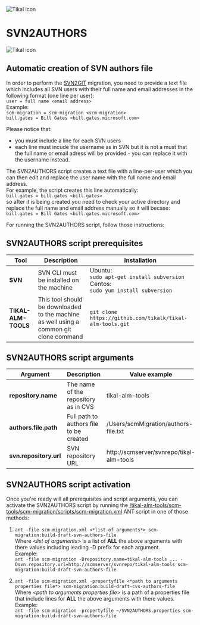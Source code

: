 ![Tikal icon](http://tikalk.com/sites/all/themes/sasson/tikal/logo.png)
# SVN2AUTHORS
![Tikal icon](http://tikalk.com/sites/all/themes/sasson/tikal/logo.png)

## Automatic creation of SVN authors file

In order to perform the [SVN2GIT](https://github.com/tikalk/tikal-alm-tools/tree/master/scm-tools/scm-migration/manual/SVN2GIT) migration, you need to provide a text file which includes all SVN users with their full name and email addresses in the following format (one line per user):<br/>
```user = full name <email address>```<br/>Example:<br/>```scm-migration = scm-migration <scm-migration>```<br/>
```bill.gates = Bill Gates <bill.gates.microsoft.com>```<br/>

Please notice that:

* you must include a line for each SVN users
* each line must incude the username as in SVN but it is not a must that the full name or email adress will be provided - you can replace it with the username instead.

The SVN2AUTHORS script creates a text file with a line-per-user which you can then edit and replace the user name with the full name and email address.<br/>For example, the script creates this line automatically:<br/>```bill.gates = bill.gates <bill.gates>```<br/>so after it is being created you need to check your active directory and replace the full name and email address manually so it will becase:<br/>```bill.gates = Bill Gates <bill.gates.microsoft.com>```


For running the SVN2AUTHORS script, follow those instructions:

## SVN2AUTHORS script prerequisites

**Tool** | **Description** | **Installation**
------------ | ------------- | ------------
**SVN** | SVN CLI must be installed on the machine | Ubuntu:<br/>```sudo apt-get install subversion```<br/>Centos:<br/>```sudo yum install subversion```
**TIKAL-ALM-TOOLS** | This tool should be downloaded to the machine as well using a common git clone command | ```git clone https://github.com/tikalk/tikal-alm-tools.git```
## SVN2AUTHORS script arguments
**Argument** | **Description** | **Value example**
------------ | ------------- | ------------
**repository.name** | The name of the repository as in CVS | tikal-alm-tools
**authors.file.path** | Full path to authors file to be created | /Users/scmMigration/authors-file.txt
**svn.repository.url** | SVN repository URL | http://scmserver/svnrepo/tikal-alm-tools
## SVN2AUTHORS script activation
Once you're ready will all prerequisites and script arguments, you can activate the SVN2AUTHORS script by running the [/tikal-alm-tools/scm-tools/scm-migration/scripts/scm-migration.xml](https://github.com/tikalk/tikal-alm-tools/blob/master/scm-tools/scm-migration/scripts/scm-migration.xml) ANT script in one of those methods:

1. ```ant -file scm-migration.xml <*list of arguments*> scm-migration:build-draft-svn-authors-file```<br/>Where <*list of arguments*> is a list of **ALL** the above arguments with there values including leading -D prefix for each argument.<br/>Example:<br/>```ant -file scm-migration -Drepository.name=tikal-alm-tools ... -Dsvn.repository.url=http://scmserver/svnrepo/tikal-alm-tools scm-migration:build-draft-svn-authors-file```

2. ```ant -file scm-migration.xml -propertyfile <*path to arguments properties file*> scm-migration:build-draft-cvs-authors-file```<br/>Where <*path to arguments properties file*> is a path of a properties file that include lines for **ALL** the above arguments with there values.<br/>Example:<br/>```ant -file scm-migration -propertyfile ~/SVN2AUTHORS.properties scm-migration:build-draft-svn-authors-file```
 

 




